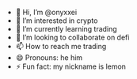 - 👋 Hi, I’m @onyxxei
- 👀 I’m interested in crypto
- 🌱 I’m currently learning trading
- 💞️ I’m looking to collaborate on defi
- 📫 How to reach me trading
- 😄 Pronouns: he him
- ⚡ Fun fact: my nickname is lemon

<!---
onyxxei/onyxxei is a ✨ special ✨ repository because its `README.md` (this file) appears on your GitHub profile.
You can click the Preview link to take a look at your changes.
--->
